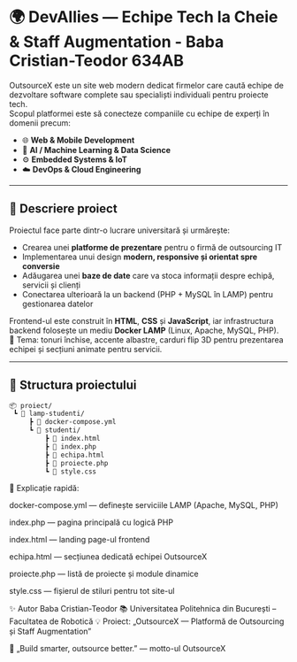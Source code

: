 # 🌍 DevAllies — Echipe Tech la Cheie & Staff Augmentation - Baba Cristian-Teodor 634AB

OutsourceX este un site web modern dedicat firmelor care caută echipe de dezvoltare software complete sau specialiști individuali pentru proiecte tech.  
Scopul platformei este să conecteze companiile cu echipe de experți în domenii precum:

- 🌐 **Web & Mobile Development**  
- 🤖 **AI / Machine Learning & Data Science**  
- ⚙️ **Embedded Systems & IoT**  
- ☁️ **DevOps & Cloud Engineering**

---

## 🧠 Descriere proiect

Proiectul face parte dintr-o lucrare universitară și urmărește:
- Crearea unei **platforme de prezentare** pentru o firmă de outsourcing IT  
- Implementarea unui design **modern, responsive și orientat spre conversie**  
- Adăugarea unei **baze de date** care va stoca informații despre echipă, servicii și clienți  
- Conectarea ulterioară la un backend (PHP + MySQL în LAMP) pentru gestionarea datelor

Frontend-ul este construit în **HTML**, **CSS** și **JavaScript**, iar infrastructura backend folosește un mediu **Docker LAMP** (Linux, Apache, MySQL, PHP).  
🎨 Tema: tonuri închise, accente albastre, carduri flip 3D pentru prezentarea echipei și secțiuni animate pentru servicii.

---

## 🚀 Structura proiectului

```bash
📦 proiect/
 ┗ 📁 lamp-studenti/
     ┣ 📜 docker-compose.yml
     ┗ 📁 studenti/
         ┣ 📜 index.html
         ┣ 📜 index.php
         ┣ 📜 echipa.html
         ┣ 📜 proiecte.php
         ┗ 📜 style.css
```

📘 Explicație rapidă:

docker-compose.yml — definește serviciile LAMP (Apache, MySQL, PHP)

index.php — pagina principală cu logică PHP

index.html — landing page-ul frontend

echipa.html — secțiunea dedicată echipei OutsourceX

proiecte.php — listă de proiecte și module dinamice

style.css — fișierul de stiluri pentru tot site-ul

✨ Autor
Baba Cristian-Teodor 
📚 Universitatea Politehnica din București – Facultatea de Robotică
💡 Proiect: „OutsourceX — Platformă de Outsourcing și Staff Augmentation”

🔹 „Build smarter, outsource better.” — motto-ul OutsourceX
